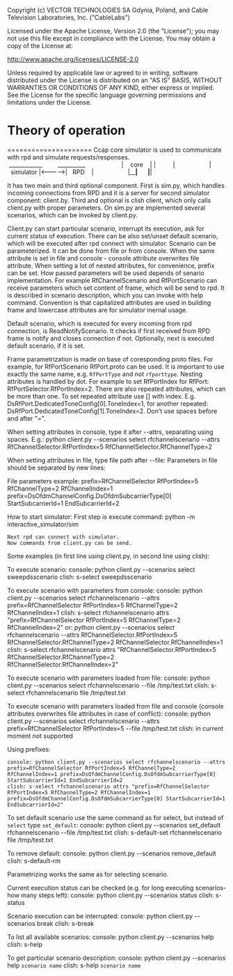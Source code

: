 Copyright (c) VECTOR TECHNOLOGIES SA Gdynia, Poland, and Cable Television Laboratories, Inc. ("CableLabs")

Licensed under the Apache License, Version 2.0 (the "License");
you may not use this file except in compliance with the License.
You may obtain a copy of the License at:

http://www.apache.org/licenses/LICENSE-2.0

Unless required by applicable law or agreed to in writing, software
distributed under the License is distributed on an "AS IS" BASIS,
WITHOUT WARRANTIES OR CONDITIONS OF ANY KIND, either express or implied.
See the License for the specific language governing permissions and
limitations under the License.

# Theory of operation
=====================
Ccap core simulator is used to communicate with rpd and simulate requests/responses.
                                                  
                                                ____________         __________                    
                                               |    core    |       |          |                   
                                               |  simulator |<----->|   RPD    |                   
                                               |____________|       |__________|

It has two main and third optional component. First is sim.py, which handles incoming connections from RPD and it is a server for second simulator component: client.by. Third and optional is clish client, which only calls client.py with proper parameters. On sim.py are implemented several scenarios, which can be invoked by client.py.

Client.py can start particular scenario, interrupt its execution, ask for current status of execution. There can be also set/unset default scenario, which will be executed after rpd connect with simulator. Scenario can be parameterized. It can be done from file or from console. When the same attribute is set in file and console - console attribute overwrites file attribute. When setting a lot of nested attributes, for convenience, prefix can be set.
How passed parameters will be used depends of senario implementation. For example RfChannelScenario and RfPortScenario can receive parameters which set content of frame, which will be send to rpd. It is described in scenario description, which you can invoke with help command. Convention is that capitalized attributes are used in building frame and lowercase attributes are for simulator inernal usage.

Default scenario, which is executed for every incoming from rpd connection, is ReadNotifyScenario. It checks if first received from RPD frame is notify and closes connection if not. Optionally, next is executed default scenario, if it is set.

Frame parametrization is made on base of coresponding proto files. For example, for RfPortScenario RfPort.proto can be used. It is important to use exactly the same name, e.g. `RfPortType` and not `rfporttype`. Nesting attributes is handled by dot. For example to set RfPortIndex for RfPort: RfPortSelector.RfPortIndex=2. There are also repeated attributes, which can be more than one. To set repeated attribute use [] with index. E.g. DsRfPort.DedicatedToneConfig[0].ToneIndex=1, for another repeated: DsRfPort.DedicatedToneConfig[1].ToneIndex=2. Don't use spaces before and after "=".

When setting attributes in console, type it after --attrs, separating using spaces. E.g.:
	python client.py --scenarios select rfchannelscenario --attrs RfChannelSelector.RfPortIndex=5 RfChannelSelector.RfChannelType=2

When setting attributes in file, type file path after --file:
Parameters in file should be separated by new lines:

File parameters example:
	prefix=RfChannelSelector
	RfPortIndex=5
	RfChannelType=2
	RfChannelIndex=1
	prefix=DsOfdmChannelConfig.DsOfdmSubcarrierType[0]
	StartSubcarrierId=1
	EndSubcarrierId=2

How to start simulator:
	First step is execute command:
		python -m interactive_simulator/sim

	Next rpd can connect with simulator.
	Now commands from client.py can be send.

Some examples (in first line using client.py, in second line using clish):

To execute scenario:
	console: python client.py --scenarios select sweepdsscenario
	clish: s-select sweepdsscenario

To execute scenario with parameters from console:
	console: python client.py --scenarios select rfchannelscenario --attrs prefix=RfChannelSelector RfPortIndex=5 RfChannelType=2 RfChannelIndex=1
	clish: s-select rfchannelscenario attrs "prefix=RfChannelSelector RfPortIndex=5 RfChannelType=2 RfChannelIndex=2"
or:
	python client.py --scenarios select rfchannelscenario --attrs RfChannelSelector.RfPortIndex=5 RfChannelSelector.RfChannelType=2 RfChannelSelector.RfChannelIndex=1
	clish: s-select rfchannelscenario attrs "RfChannelSelector.RfPortIndex=5 RfChannelSelector.RfChannelType=2 RfChannelSelector.RfChannelIndex=2"

To execute scenario with parameters loaded from file:
	console: python client.py --scenarios select rfchannelscenario --file /tmp/test.txt
	clish: s-select rfchannelscenario file /tmp/test.txt

To execute scenario with parameters loaded from file and console (console attributes overwrites file attributes in case of conflict):
	console: python client.py --scenarios select rfchannelscenario --attrs prefix=RfChannelSelector RfPortIndex=5 --file /tmp/test.txt
	clish: in current moment not supported

Using prefixes:

	console: python client.py --scenarios select rfchannelscenario --attrs prefix=RfChannelSelector RfPortIndex=5 RfChannelType=2 RfChannelIndex=1 prefix=DsOfdmChannelConfig.DsOfdmSubcarrierType[0] StartSubcarrierId=1 EndSubcarrierId=2
	clish: s-select rfchannelscenario attrs "prefix=RfChannelSelector RfPortIndex=5 RfChannelType=2 RfChannelIndex=1 prefix=DsOfdmChannelConfig.DsOfdmSubcarrierType[0] StartSubcarrierId=1 EndSubcarrierId=2"


To set default scenario use the same command as for select, but instead of `select` type `set_default`:
	console: python client.py --scenarios set_default rfchannelscenario --file /tmp/test.txt
	clish: s-default-set rfchannelscenario file /tmp/test.txt

To remove default:
	console: python client.py --scenarios remove_default
	clish: s-default-rm

Parametrizing works the same as for selecting scenario.

Current execution status can be checked (e.g. for long executing scenarios- how many steps left):
	console: python client.py --scenarios status
	clish: s-status

Scenario execution can be interrupted:
	console: python client.py --scenarios break
	clish: s-break

To list all available scenarios:
	console: python client.py --scenarios help
	clish: s-help 

To get particular scenario description:
	console: python client.py --scenarios help `scenario name`
	clish: s-help `scenario name`
